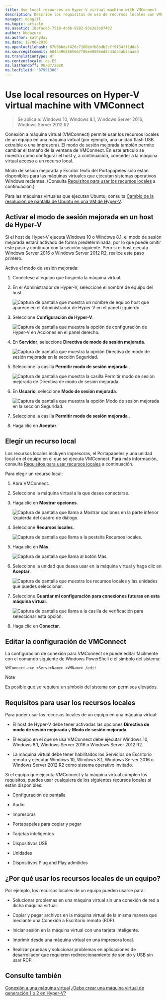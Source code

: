```yaml
---
title: Use local resources on Hyper-V virtual machine with VMConnect
description: Describe los requisitos de uso de recursos locales con VMConnect.
manager: dongill
ms.topic: article
ms.assetid: 18eface5-7518-4c6b-9282-93e2e3e87492
author: kbdazure
ms.author: kathydav
ms.date: 12/06/2016
ms.openlocfilehash: 67b06bdaf426c7160bbfb8bdb2cff9f34ff1dda8
ms.sourcegitcommit: 68444968565667f86ee0586ed4c43da4ab24aaed
ms.translationtype: HT
ms.contentlocale: es-ES
ms.lasthandoff: 08/07/2020
ms.locfileid: "87991300"
---
```

# <a name="use-local-resources-on-hyper-v-virtual-machine-with-vmconnect"></a>Use local resources on Hyper-V virtual machine with VMConnect

>Se aplica a: Windows 10, Windows 8.1, Windows Server 2016, Windows Server 2012 R2

Conexión a máquina virtual (VMConnect) permite usar los recursos locales de un equipo en una máquina virtual (por ejemplo, una unidad flash USB extraíble o una impresora). El modo de sesión mejorada también permite cambiar el tamaño de la ventana de VMConnect. En este artículo se muestra cómo configurar el host y, a continuación, conceder a la máquina virtual acceso a un recurso local.

Modo de sesión mejorada y Escribir texto del Portapapeles solo están disponibles para las máquinas virtuales que ejecutan sistemas operativos Windows recientes. \(Consulta [Requisitos para usar los recursos locales](#requirements-for-using-local-resources) a continuación.\)

Para las máquinas virtuales que ejecutan Ubuntu, consulta [Cambio de la resolución de pantalla de Ubuntu en una VM de Hyper-V](/archive/blogs/virtual_pc_guy/changing-ubuntu-screen-resolution-in-a-hyper-v-vm).

## <a name="turn-on-enhanced-session-mode-on-a-hyper-v-host"></a>Activar el modo de sesión mejorada en un host de Hyper-V
Si el host de Hyper-V ejecuta Windows 10 o Windows 8.1, el modo de sesión mejorada estará activado de forma predeterminada, por lo que puede omitir este paso y continuar con la sección siguiente. Pero si el host ejecuta Windows Server 2016 o Windows Server 2012 R2, realice este paso primero.

Active el modo de sesión mejorada:

1.  Conéctese al equipo que hospeda la máquina virtual.

2.  En el Administrador de Hyper-V, seleccione el nombre de equipo del host.

    ![Captura de pantalla que muestra un nombre de equipo host que aparece en el Administrador de Hyper-V en el panel izquierdo.](media/Hyper-V-HyperVManager-HostNameSelected.png)

3.  Seleccione **Configuración de Hyper-V**.

    ![Captura de pantalla que muestra la opción de configuración de Hyper-V en Acciones en el panel derecho.](media/HyperV-ActionsHyperVSettings.png)

4.  En **Servidor**, seleccione **Directiva de modo de sesión mejorada**.

    ![Captura de pantalla que muestra la opción Directiva de modo de sesión mejorada en la sección Seguridad.](media/Hyper-V-Settings-ServerEnhancedSessionModePolicy.png)

5.  Seleccione la casilla **Permitir modo de sesión mejorada** .

    ![Captura de pantalla que muestra la casilla Permitir modo de sesión mejorada de Directiva de modo de sesión mejorada.](media/Hyper-V-Settings-EnhancedSessionModePolicyCheckBox.png)

6.  En **Usuario**, seleccione **Modo de sesión mejorada**.

    ![Captura de pantalla que muestra la opción Modo de sesión mejorada en la sección Seguridad. ](media/Hyper-V-Settings-UserEnhancedSessionMode.png)

7.  Seleccione la casilla **Permitir modo de sesión mejorada** .

8.  Haga clic en **Aceptar**.

## <a name="choose-a-local-resource"></a>Elegir un recurso local

Los recursos locales incluyen impresoras, el Portapapeles y una unidad local en el equipo en el que se ejecuta VMConnect. Para más información, consulta [Requisitos para usar recursos locales](#requirements-for-using-local-resources) a continuación.

Para elegir un recurso local:

1.  Abra VMConnect.

2.  Seleccione la máquina virtual a la que desea conectarse.

3.  Haga clic en **Mostrar opciones**.

    ![Captura de pantalla que llama a Mostrar opciones en la parte inferior izquierda del cuadro de diálogo.](media/HyperV-VMConnect-DisplayConfig.png)

4.  Seleccione **Recursos locales**.

    ![Captura de pantalla que llama a la pestaña Recursos locales.](media/HyperV-VMConnect-DisplayConfig-LocalResources.png)

5.  Haga clic en **Más**.

    ![Captura de pantalla que llama al botón Más.](media/HyperV-VMConnect-DisplayConfig-LocalResourcesMore.png)

6.  Seleccione la unidad que desea usar en la máquina virtual y haga clic en **Aceptar**.

    ![Captura de pantalla que muestra los recursos locales y las unidades que puedes seleccionar.](media/HyperV-VMConnect-Settings-LocalResourcesDrives.png)

7.  Seleccione **Guardar mi configuración para conexiones futuras en esta máquina virtual**.

    ![Captura de pantalla que llama a la casilla de verificación para seleccionar esta opción.](media/HyperV-VMConnect-SaveSettings.png)

8.  Haga clic en **Conectar**.

## <a name="edit-vmconnect-settings"></a>Editar la configuración de VMConnect

La configuración de conexión para VMConnect se puede editar fácilmente con el comando siguiente de Windows PowerShell o el símbolo del sistema:

`VMConnect.exe <ServerName> <VMName> /edit`

> [!Note]
> Es posible que se requiera un símbolo del sistema con permisos elevados.

## <a name="requirements-for-using-local-resources"></a>Requisitos para usar los recursos locales

Para poder usar los recursos locales de un equipo en una máquina virtual:

-   El host de Hyper-V debe tener activadas las opciones **Directiva de modo de sesión mejorada** y **Modo de sesión mejorada**.

-   El equipo en el que se usa VMConnect debe ejecutar Windows 10, Windows 8.1, Windows Server 2016 o Windows Server 2012 R2.

-   La máquina virtual debe tener habilitados los Servicios de Escritorio remoto y ejecutar Windows 10, Windows 8.1, Windows Server 2016 o Windows Server 2012 R2 como sistema operativo invitado.

Si el equipo que ejecuta VMConnect y la máquina virtual cumplen los requisitos, puedes usar cualquiera de los siguientes recursos locales si están disponibles:

-   Configuración de pantalla

-   Audio

-   Impresoras

-   Portapapeles para copiar y pegar

-   Tarjetas inteligentes

-   Dispositivos USB

-   Unidades

-   Dispositivos Plug and Play admitidos

## <a name="why-use-a-computers-local-resources"></a>¿Por qué usar los recursos locales de un equipo?
Por ejemplo, los recursos locales de un equipo pueden usarse para:

-   Solucionar problemas en una máquina virtual sin una conexión de red a dicha máquina virtual.

-   Copiar y pegar archivos en la máquina virtual de la misma manera que mediante una Conexión a Escritorio remoto (RDP).

-   Iniciar sesión en la máquina virtual con una tarjeta inteligente.

-   Imprimir desde una máquina virtual en una impresora local.

-   Realizar pruebas y solucionar problemas en aplicaciones de desarrollador que requieren redireccionamiento de sonido y USB sin usar RDP.

## <a name="see-also"></a>Consulte también
[Conexión a una máquina virtual](/previous-versions/windows/it-pro/windows-server-2008-R2-and-2008/cc742407(v=ws.11))
[¿Debo crear una máquina virtual de generación 1 o 2 en Hyper-V?](../plan/Should-I-create-a-generation-1-or-2-virtual-machine-in-Hyper-V.md)